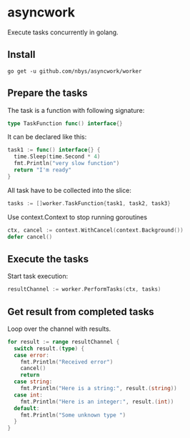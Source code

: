 # asyncwork
Execute tasks concurrently in golang.

## Install
``` shell
go get -u github.com/nbys/asyncwork/worker
```

## Prepare the tasks
The task is a function with following signature:
```go
type TaskFunction func() interface{}
```

It can be declared like this:
```go
task1 := func() interface{} {
  time.Sleep(time.Second * 4)
  fmt.Println("very slow function")
  return "I'm ready"
}
```

All task have to be collected into the slice:
```go
tasks := []worker.TaskFunction{task1, task2, task3}
```

Use context.Context to stop running goroutines
```go
ctx, cancel := context.WithCancel(context.Background())
defer cancel()
```

## Execute the tasks
Start task execution:
```go
resultChannel := worker.PerformTasks(ctx, tasks)
```

## Get result from completed tasks
Loop over the channel with results.
```go
for result := range resultChannel {
  switch result.(type) {
  case error:
    fmt.Println("Received error")
    cancel()
    return
  case string:
    fmt.Println("Here is a string:", result.(string))
  case int:
    fmt.Println("Here is an integer:", result.(int))
  default:
    fmt.Println("Some unknown type ")
  }
}
```

